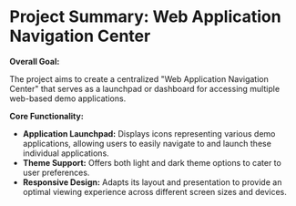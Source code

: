 # Project Summary: Web Application Navigation Center

**Overall Goal:**

The project aims to create a centralized "Web Application Navigation Center" that serves as a launchpad or dashboard for accessing multiple web-based demo applications.

**Core Functionality:**

*   **Application Launchpad:** Displays icons representing various demo applications, allowing users to easily navigate to and launch these individual applications.
*   **Theme Support:** Offers both light and dark theme options to cater to user preferences.
*   **Responsive Design:** Adapts its layout and presentation to provide an optimal viewing experience across different screen sizes and devices.
